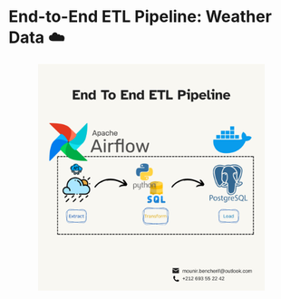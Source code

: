 # End-to-End ETL Pipeline: Weather Data ☁️

<p align="center">
  <img src="Assets/Architecture.png" alt="App Preview" width="400"/>
</p>
